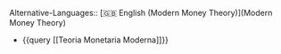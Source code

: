 Alternative-Languages:: [🇬🇧 English (Modern Money Theory)](Modern Money Theory)

- {{query [[Teoria Monetaria Moderna]]}}